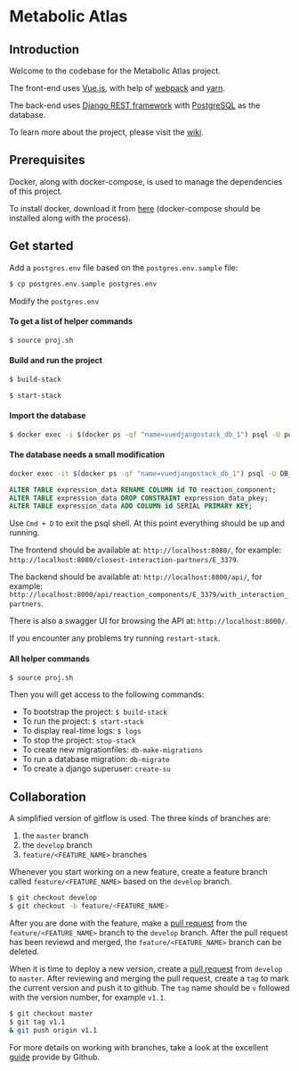 # Metabolic Atlas

## Introduction

Welcome to the codebase for the Metabolic Atlas project.

The front-end uses [Vue.js](https://vuejs.org), with help of [webpack](https://webpack.js.org) and [yarn](https://yarnpkg.com/en/). 

The back-end uses [Django REST framework](http://www.django-rest-framework.org) with [PostgreSQL](https://www.postgresql.org) as the database.

To learn more about the project, please visit the [wiki](https://github.com/SysBioChalmers/hma-prototype/wiki).

## Prerequisites
Docker, along with docker-compose, is used to manage the dependencies of this project. 

To install docker, download it from [here](https://www.docker.com/products/docker) (docker-compose should be installed along with the process).


## Get started

Add a `postgres.env` file based on the `postgres.env.sample` file:

```bash
$ cp postgres.env.sample postgres.env
```

Modify the `postgres.env` 

#### To get a list of helper commands

```bash
$ source proj.sh
```

#### Build and run the project

```bash
$ build-stack
```

```bash
$ start-stack
```

#### Import the database

```bash
$ docker exec -i $(docker ps -qf "name=vuedjangostack_db_1") psql -U postgres hma < PATH_TO_DB_FILE
```

#### The database needs a small modification

```bash
docker exec -it $(docker ps -qf "name=vuedjangostack_db_1") psql -U DB_USERNAME DB_NAME
```

```sql
ALTER TABLE expression_data RENAME COLUMN id TO reaction_component;
ALTER TABLE expression_data DROP CONSTRAINT expression_data_pkey;
ALTER TABLE expression_data ADD COLUMN id SERIAL PRIMARY KEY;
```

Use `Cmd + D` to exit the psql shell. At this point everything should be up and running.

The frontend should be available at: `http://localhost:8080/`, for example: `http://localhost:8080/closest-interaction-partners/E_3379`.

 The backend should be available at: `http://localhost:8000/api/`, for example: `http://localhost:8000/api/reaction_components/E_3379/with_interaction_partners`.

There is also a swagger UI for browsing the API at: `http://localhost:8000/`.

If you encounter any problems try running `restart-stack`.

#### All helper commands

```bash
$ source proj.sh
```

Then you will get access to the following commands:

* To bootstrap the project: `$ build-stack`
* To run the project: `$ start-stack`
* To display real-time logs: `$ logs`
* To stop the project: `stop-stack`
* To create new migrationfiles: `db-make-migrations`
* To run a database migration: `db-migrate`
* To create a django superuser: `create-su`


## Collaboration
A simplified version of gitflow is used. The three kinds of branches are:

1. the `master` branch
2. the `develop` branch
3. `feature/<FEATURE_NAME>` branches

Whenever you start working on a new feature, create a feature branch called `feature/<FEATURE_NAME>` based on the `develop` branch.

```bash
$ git checkout develop
$ git checkout -b feature/<FEATURE_NAME>
```

After you are done with the feature, make a [pull request](https://github.com/SysBioChalmers/hma-prototype/compare) from the `feature/<FEATURE_NAME>` branch to the `develop` branch. After the pull request has been reviewd and merged, the `feature/<FEATURE_NAME>` branch can be deleted.

When it is time to deploy a new version, create a [pull request](https://github.com/SysBioChalmers/hma-prototype/compare) from `develop` to `master`. After reviewing and merging the pull request, create a `tag` to mark the current version and push it to github. The `tag` name should be `v` followed with the version number, for example `v1.1`.

```bash
$ git checkout master
$ git tag v1.1
& git push origin v1.1
```

For more details on working with branches, take a look at the excellent [guide](https://guides.github.com/introduction/flow/) provide by Github.
